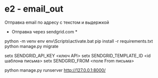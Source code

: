  # e2 - email_out #

Отправка email по адресу с текстом и выдержкой

  * Отправка через sendgrid.com *
  

python -m venv env
env\Scripts\activate.bat
pip install -r requirements.txt
python manage.py migrate

setx SENDGRID_API_KEY <ключ API>
setx SENDGRID_TEMPLATE_ID <id шаблона письма>
setx SENDGRID_FROM <поле From письма>

python manage.py runserver
http://127.0.0.1:8000/